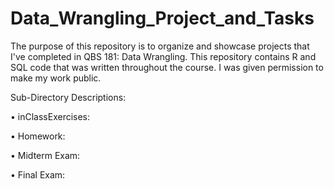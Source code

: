 # Data_Wrangling_Project_and_Tasks

The purpose of this repository is to organize and showcase projects that I've completed in QBS 181: Data Wrangling. This repository contains R and SQL code that was written throughout the course. I was given permission to make my work public.

Sub-Directory Descriptions: 

•	inClassExercises: 

•	Homework: 

•	Midterm Exam:

•	Final Exam: 
